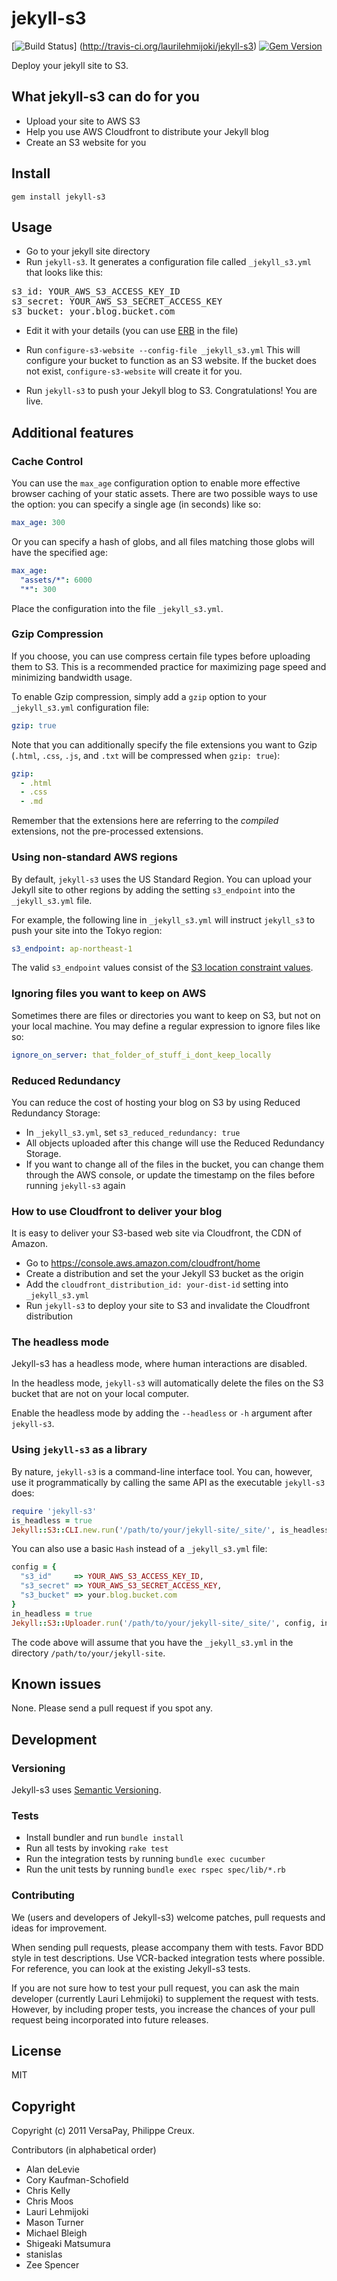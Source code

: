 # jekyll-s3

[![Build Status](https://secure.travis-ci.org/laurilehmijoki/jekyll-s3.png)] (http://travis-ci.org/laurilehmijoki/jekyll-s3)
[![Gem Version](https://fury-badge.herokuapp.com/rb/jekyll-s3.png)](http://badge.fury.io/rb/jekyll-s3)

Deploy your jekyll site to S3.

## What jekyll-s3 can do for you

* Upload your site to AWS S3
* Help you use AWS Cloudfront to distribute your Jekyll blog
* Create an S3 website for you

## Install

    gem install jekyll-s3

## Usage

* Go to your jekyll site directory
* Run `jekyll-s3`. It generates a configuration file called `_jekyll_s3.yml` that looks like this:
<pre>
s3_id: YOUR_AWS_S3_ACCESS_KEY_ID
s3_secret: YOUR_AWS_S3_SECRET_ACCESS_KEY
s3_bucket: your.blog.bucket.com
</pre>
* Edit it with your details (you can use [ERB](http://ruby-doc.org/stdlib-1.9.3/libdoc/erb/rdoc/ERB.html) in the file)
* Run `configure-s3-website --config-file _jekyll_s3.yml` This will configure
  your bucket to function as an S3 website. If the bucket does not exist,
  `configure-s3-website` will create it for you.

* Run `jekyll-s3` to push your Jekyll blog to S3. Congratulations! You are live.

## Additional features

### Cache Control

You can use the `max_age` configuration option to enable more effective browser
caching of your static assets. There are two possible ways to use the option:
you can specify a single age (in seconds) like so:

```yaml
max_age: 300
```

Or you can specify a hash of globs, and all files matching those globs will have
the specified age:

```yaml
max_age:
  "assets/*": 6000
  "*": 300
```

Place the configuration into the file `_jekyll_s3.yml`.

### Gzip Compression

If you choose, you can use compress certain file types before uploading them to
S3. This is a recommended practice for maximizing page speed and minimizing
bandwidth usage.

To enable Gzip compression, simply add a `gzip` option to your `_jekyll_s3.yml`
configuration file:

```yaml
gzip: true
```

Note that you can additionally specify the file extensions you want to Gzip
(`.html`, `.css`, `.js`, and `.txt` will be compressed when `gzip: true`):

```yaml
gzip:
  - .html
  - .css
  - .md
```

Remember that the extensions here are referring to the *compiled* extensions,
not the pre-processed extensions.

### Using non-standard AWS regions

By default, `jekyll-s3` uses the US Standard Region. You can upload your Jekyll
site to other regions by adding the setting `s3_endpoint` into the
`_jekyll_s3.yml` file.

For example, the following line in `_jekyll_s3.yml` will instruct `jekyll_s3` to
push your site into the Tokyo region:

```yaml
s3_endpoint: ap-northeast-1
```

The valid `s3_endpoint` values consist of the [S3 location constraint
values](http://docs.amazonwebservices.com/general/latest/gr/rande.html#s3_region).

### Ignoring files you want to keep on AWS

Sometimes there are files or directories you want to keep on S3, but not on
your local machine. You may define a regular expression to ignore files like so: 

```yaml
ignore_on_server: that_folder_of_stuff_i_dont_keep_locally
```

### Reduced Redundancy

You can reduce the cost of hosting your blog on S3 by using Reduced Redundancy Storage:

  * In `_jekyll_s3.yml`, set `s3_reduced_redundancy: true`
  * All objects uploaded after this change will use the Reduced Redundancy Storage.
  * If you want to change all of the files in the bucket, you can change them through the AWS console, or update the timestamp on the files before running `jekyll-s3` again

### How to use Cloudfront to deliver your blog

It is easy to deliver your S3-based web site via Cloudfront, the CDN of Amazon.

  * Go to <https://console.aws.amazon.com/cloudfront/home>
  * Create a distribution and set the your Jekyll S3 bucket as the origin
  * Add the `cloudfront_distribution_id: your-dist-id` setting into
    `_jekyll_s3.yml`
  * Run `jekyll-s3` to deploy your site to S3 and invalidate the Cloudfront
    distribution

### The headless mode

Jekyll-s3 has a headless mode, where human interactions are disabled.

In the headless mode, `jekyll-s3` will automatically delete the files on the S3
bucket that are not on your local computer.

Enable the headless mode by adding the `--headless` or `-h` argument after
`jekyll-s3`.

### Using `jekyll-s3` as a library

By nature, `jekyll-s3` is a command-line interface tool. You can, however, use
it programmatically by calling the same API as the executable `jekyll-s3` does:

````ruby
require 'jekyll-s3'
is_headless = true
Jekyll::S3::CLI.new.run('/path/to/your/jekyll-site/_site/', is_headless)
````

You can also use a basic `Hash` instead of a `_jekyll_s3.yml` file:

```ruby
config = {
  "s3_id"     => YOUR_AWS_S3_ACCESS_KEY_ID,
  "s3_secret" => YOUR_AWS_S3_SECRET_ACCESS_KEY,
  "s3_bucket" => your.blog.bucket.com
}
in_headless = true
Jekyll::S3::Uploader.run('/path/to/your/jekyll-site/_site/', config, in_headless)
```

The code above will assume that you have the `_jekyll_s3.yml` in the directory
`/path/to/your/jekyll-site`.

## Known issues

None. Please send a pull request if you spot any.

## Development

### Versioning

Jekyll-s3 uses [Semantic Versioning](http://semver.org).

### Tests

  * Install bundler and run `bundle install`
  * Run all tests by invoking `rake test`
  * Run the integration tests by running `bundle exec cucumber`
  * Run the unit tests by running `bundle exec rspec spec/lib/*.rb`

### Contributing

We (users and developers of Jekyll-s3) welcome patches, pull requests and
ideas for improvement.

When sending pull requests, please accompany them with tests. Favor BDD style
in test descriptions. Use VCR-backed integration tests where possible. For
reference, you can look at the existing Jekyll-s3 tests.

If you are not sure how to test your pull request, you can ask the main
developer (currently Lauri Lehmijoki) to supplement the request with tests.
However, by including proper tests, you increase the chances of your pull
request being incorporated into future releases.

## License

MIT

## Copyright

Copyright (c) 2011 VersaPay, Philippe Creux.

Contributors (in alphabetical order)
* Alan deLevie
* Cory Kaufman-Schofield
* Chris Kelly
* Chris Moos
* Lauri Lehmijoki
* Mason Turner
* Michael Bleigh
* Shigeaki Matsumura
* stanislas
* Zee Spencer
